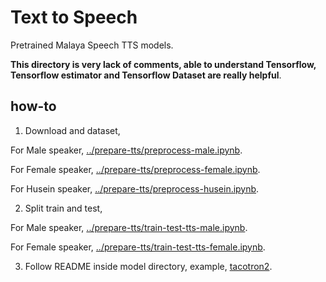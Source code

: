 # Text to Speech

Pretrained Malaya Speech TTS models.

**This directory is very lack of comments, able to understand Tensorflow, Tensorflow estimator and Tensorflow Dataset are really helpful**.

## how-to

1. Download and dataset, 

For Male speaker, [../prepare-tts/preprocess-male.ipynb](../prepare-tts/preprocess-male.ipynb).

For Female speaker, [../prepare-tts/preprocess-female.ipynb](../prepare-tts/preprocess-female.ipynb).

For Husein speaker, [../prepare-tts/preprocess-husein.ipynb](../prepare-tts/preprocess-husein.ipynb).

2. Split train and test,

For Male speaker, [../prepare-tts/train-test-tts-male.ipynb](../prepare-tts/train-test-tts-male.ipynb).

For Female speaker, [../prepare-tts/train-test-tts-female.ipynb](../prepare-tts/train-test-tts-female.ipynb).

3. Follow README inside model directory, example, [tacotron2](tacotron2).




